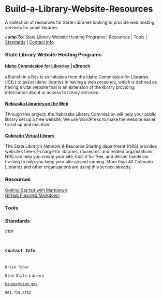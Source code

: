 # Build-a-Library-Website-Resources

A collection of resources for State Libraries looking to provide web hosting services for small libraries.

**Jump To**: [State Library Website Hosting Programs](#state-library-website-hosting-programs) | [Resources](#resources) | [Tools](#tools) | [Standards](#standards) | [Contact Info](#contact-info)

### State Library Website Hosting Programs
#### [Idaho Commission for Libraries | eBranch](https://ebranch.lili.org/)
eBranch in a Box is an initiative from the Idaho Commission for Libraries (ICfL) to assist Idaho libraries in having a web presence, which is defined as having a vital website that is an extension of the library providing information about or access to library services.
#### [Nebraska Libraries on the Web](https://libraries.ne.gov/projectblog/)
Through this project, the Nebraska Library Commission will help your public library set up a free website. We use WordPress to make the website easier to set up and maintain.
#### [Colorado Virtual Library](https://www.coloradovirtuallibrary.org/technology/websites/)
The State Library’s Network & Resource Sharing department (NRS) provides websites free-of-charge for libraries, museums, and related organizations. NRS can help you create your site, host it for free, and deliver hands-on training to help you keep your site up and running. More than 40 Colorado Libraries and other organizations are using this service already.



### Resources
[Getting Started with Markdown](https://github.com/fefong/markdown_readme#getting-started-with-markdown)  
[GitHub Flavored Markdown](https://github.github.com/gfm/)  



### Tools


### Standards

###<Code/>


### Contact Info
Brian Tober  
Utah State Library  
btober@utah.gov  
801.715.6752  
